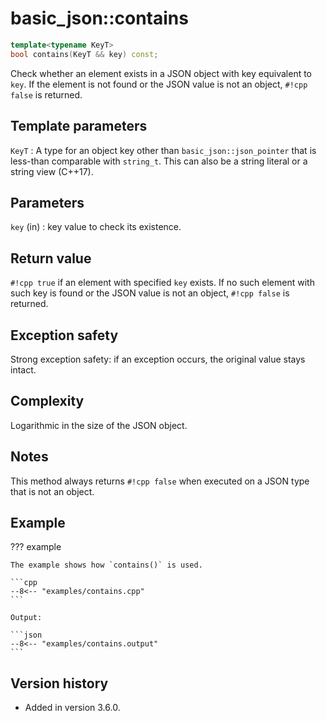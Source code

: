 # basic_json::contains

```cpp
template<typename KeyT>
bool contains(KeyT && key) const;
```

Check whether an element exists in a JSON object with key equivalent to `key`. If the element is not found or the JSON
value is not an object, `#!cpp false` is returned.

## Template parameters

`KeyT`
:   A type for an object key other than `basic_json::json_pointer` that is less-than comparable with `string_t`. This
    can also be a string literal or a string view (C++17).

## Parameters

`key` (in)
:   key value to check its existence.
    
## Return value

`#!cpp true` if an element with specified `key` exists. If no such element with such key is found or the JSON value is
not an object, `#!cpp false` is returned.

## Exception safety

Strong exception safety: if an exception occurs, the original value stays intact.

## Complexity

Logarithmic in the size of the JSON object.

## Notes

This method always returns `#!cpp false` when executed on a JSON type that is not an object.

## Example

??? example

    The example shows how `contains()` is used.
    
    ```cpp
    --8<-- "examples/contains.cpp"
    ```
    
    Output:
    
    ```json
    --8<-- "examples/contains.output"
    ```

## Version history

- Added in version 3.6.0.
